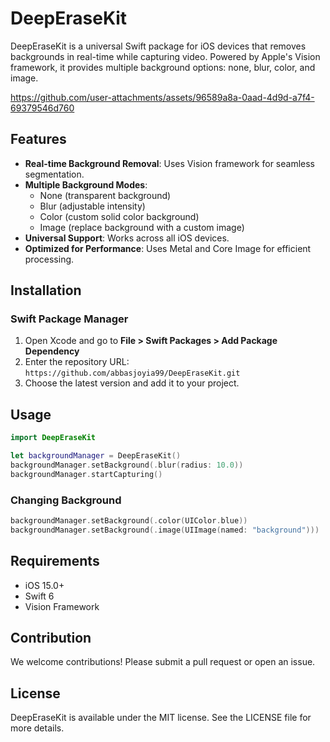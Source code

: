 
# DeepEraseKit

DeepEraseKit is a universal Swift package for iOS devices that removes backgrounds in real-time while capturing video. Powered by Apple's Vision framework, it provides multiple background options: none, blur, color, and image.



https://github.com/user-attachments/assets/96589a8a-0aad-4d9d-a7f4-69379546d760



## Features
- **Real-time Background Removal**: Uses Vision framework for seamless segmentation.
- **Multiple Background Modes**:
  - None (transparent background)
  - Blur (adjustable intensity)
  - Color (custom solid color background)
  - Image (replace background with a custom image)
- **Universal Support**: Works across all iOS devices.
- **Optimized for Performance**: Uses Metal and Core Image for efficient processing.

## Installation
### Swift Package Manager
1. Open Xcode and go to **File > Swift Packages > Add Package Dependency**
2. Enter the repository URL: `https://github.com/abbasjoyia99/DeepEraseKit.git`
3. Choose the latest version and add it to your project.

## Usage
```swift
import DeepEraseKit

let backgroundManager = DeepEraseKit()
backgroundManager.setBackground(.blur(radius: 10.0))
backgroundManager.startCapturing()
```

### Changing Background
```swift
backgroundManager.setBackground(.color(UIColor.blue))
backgroundManager.setBackground(.image(UIImage(named: "background")))
```

## Requirements
- iOS 15.0+
- Swift 6
- Vision Framework

## Contribution
We welcome contributions! Please submit a pull request or open an issue.

## License
DeepEraseKit is available under the MIT license. See the LICENSE file for more details.

